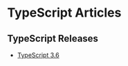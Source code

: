 # TypeScript Articles

## TypeScript Releases

* [TypeScript 3.6](https://devblogs.microsoft.com/typescript/announcing-typescript-3-6/)